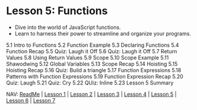 # Lesson 5: Functions 
* Dive into the world of JavaScript functions. 
* Learn to harness their power to streamline and organize your programs. 

5.1 Intro to Functions 
5.2 Function Example 
5.3 Declaring Functions 
5.4 Function Recap 
5.5 Quiz: Laugh it Off
5.6 Quiz: Laugh it Off
5.7 Return Values 
5.8 Using Return Values 
5.9 Scope 
5.10 Scope Example 
5.11 Shawodwing 
5.12 Global Variables 
5.13 Scope Recap 
5.14 Hoisting 
5.15 Hoisting Recap 
5.16 Quiz: Build a triangle 
5.17 Function Expressions 
5.18 Patterns with Function Expressions
5.19 Function Expression Recap 
5.20 Quiz: Laugh 
5.21 Quiz: Cry 
5.22 QUiz: Inline 
5.23 Lesson 5 Summary 

NAV: [ReadMe](https://github.com/EO4wellness/leary-leerie/tree/master/Intro-to-JavaScript) | [Lesson 1](https://github.com/EO4wellness/leary-leerie/blob/master/Intro-to-JavaScript/Lesson1.md) | [Lesson 2](https://github.com/EO4wellness/leary-leerie/blob/master/Intro-to-JavaScript/Lesson2.md) | [Lesson 3](https://github.com/EO4wellness/leary-leerie/blob/master/Intro-to-JavaScript/Lesson3.md) | [Lesson 4](https://github.com/EO4wellness/leary-leerie/blob/master/Intro-to-JavaScript/Lesson4.md) | [Lesson 5](https://github.com/EO4wellness/leary-leerie/blob/master/Intro-to-JavaScript/Lesson5.md) | [Lesson 6](https://github.com/EO4wellness/leary-leerie/blob/master/Intro-to-JavaScript/Lesson6.md) | [Lesson 7](https://github.com/EO4wellness/leary-leerie/blob/master/Intro-to-JavaScript/Lesson7.md)
